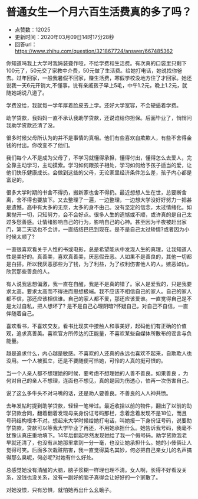 # 普通女生一个月六百生活费真的多了吗？
- 点赞数：12025
- 更新时间：2020年03月09日14时17分28秒
- 回答url：https://www.zhihu.com/question/321867724/answer/667485362
<body>
 <p data-pid="cI1fhuPg">你知道吗我上大学时我妈装聋作哑，不给学费和生活费。有次真的口袋里只剩下100元了，50元交了家教中介费，50元做了生活费。给她打电话，她说找你爸去。过年回家，一般我暑假不回家，赚生活费，寒假学校没地方住了才回家。她还说我一天6元开销大,不懂事，说有亲戚孩子早上5毛，中午1.2元，晚上1.2元，就随她胡说八道了。</p>
 <p data-pid="af0TYq2f">学费没给，我就每一学年厚着脸皮去上学。还好大学宽容，不会硬逼着学费。</p>
 <p data-pid="nwWzZb1K">助学贷款，我妈妈一直不承认我助学贷款，还说谁给你担保。后面毕业了，悄悄问我助学贷款还清了没。</p>
 <p data-pid="4KH9nrsK">很多时候父母所认为的并不是事情的真相。他们有些喜欢自欺欺人，有些不舍得金钱的付出。你改变不了他们。</p>
 <p data-pid="AjPRKea7">我们每个人不是成为父母了，不学习就懂得承担，懂得付出，懂得怎么去爱人，完全靠主动学习，主动摸索。学习如何跟孩子相处，学习如何给予孩子适当的爱，让他们快乐健康成长。会做到这些的父母，无论家里经济条件怎么差，孩子内心都是富足的。</p>
 <p data-pid="k2CFedpJ">很多大学时期的书舍不得扔，搬新家也舍不得扔。最近想想人生在世，总要断舍离，舍不得也要放下。又去整理了一遍，一边整理，一边想大学没好好努力一把甚是遗憾。高中有太多的无奈，太多的身不由己。没有坚定的信念，太过情绪化。如果抛开一切，只知努力，会不会好点。很多人生的遗憾或不顺，或许真的是自己太过多愁善感。让情绪影响自己的行为，影响自己的心神。甚至因为半夜被赶出家门，第二天话也不会讲，一直结结巴巴到现在。是不是自己太过矫情?或者因为小时候太顺了?</p>
 <p data-pid="XBxA4pDj">一直很喜欢看关于人性的书或电影，总是希望能从中发现人生的真理，让我知道人性是美好的。真善美，喜欢真善美，厌恶假丑恶。人如果不是善良的，其他一切都是白搭。所以我厌恶那些为了钱，为了利益，为了权利伤害他人的人。嫉恶如仇，欣赏那些善良的人。</p>
 <p data-pid="zWGJopFk">有人说我思想偏激，我一直在自醒，我是不是真的错了。家人是爱我的，只是我要求太高。要求太高而不得进而思想极端。我不应该不相信自己的家人。自己的家人都不信，那还应该相信谁。自己的家人都不爱，那还应该爱谁。一直觉得自己是不是太过自私，把人想坏了? 是不是自己心理阴暗?怀疑自己，对自己不自信，一直伴随着自己。</p>
 <p data-pid="hh66Pg-C">喜欢看书，不喜欢交友。看书比现实中接触人和事美好，起码他们有正确的价值观，追求真善美。喜欢官方所传达的正能量，不喜欢某些自媒体所散布的谣言与负能量。</p>
 <p data-pid="pBP7wX-Z">越是追求什么，内心越是敏感。不喜欢的人还真的永远也喜欢不起来，自欺欺人也没用。一个人被孤立，还是不要随便可怜她，可怜的人真的挺可恨的。</p>
 <p data-pid="Kjqjzx_5">当一个人亲人都不想理她的时候，要考虑不想理她的人善不善良。如果善良 ，为何对自己的亲人不想理，连面也不想见，真的是因为伤透心，怕再一次伤害自己。</p>
 <p data-pid="cJBDw6G-">说了这么多牛头不对马嘴的话，还是劝人要善良。不善良的人人神共愤。</p>
 <p data-pid="wnaq8LGW">去年发帖时提到助学贷款，轻轻一笔带过。最近收拾以前的物件，翻出了以前的助学贷款合同，翻着翻着发现母亲身份证号码那栏，念着念着发现不是18位，而且号码结构根本不对。想起来大学时候给她打电话，叫她报一下身份证号码，说要助学贷款，贷款可以等我大学毕业了再还，不用她承担什么。她告诉我号码，我毫不犹豫认真庄重地填下。14年后翻起尽然发现她给了我一个假号码。助学贷款我老早就还清了，也没有从她那里拿到一分一毫，也没让她承担什么。她的小伎俩让人觉得可笑。后面多次栽赃陷害，我一直觉得莫名其妙，何必把自己亲女儿的名声搞得那么臭呢，何必呢?对她有什么好处。</p>
 <p data-pid="gFAqnqfT">总感觉她没有清醒的大脑，脑子浆糊一样理也理不清。女人啊，长得不好看没关系，没钱也没关系，没有一副好的脑子真得会让好好的一个家散了。</p>
 <p data-pid="GPBXI_fk">对她没恨，只有恐惧，就怕她再出什么幺蛾子。</p>
</body>